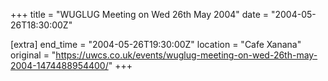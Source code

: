 +++
title = "WUGLUG Meeting on Wed 26th May 2004"
date = "2004-05-26T18:30:00Z"

[extra]
end_time = "2004-05-26T19:30:00Z"
location = "Cafe Xanana"
original = "https://uwcs.co.uk/events/wuglug-meeting-on-wed-26th-may-2004-1474488954400/"
+++



